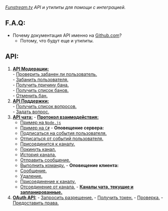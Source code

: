 *[Funstream.tv](http://funstream.tv) API и утилиты для помощи с интеграцией.*

F.A.Q:
------------------
  - Почему документация API именно на [Github.com](https://github.com/)?
    - Потому, что будут еще и утилиты.

API:
------------------
  1. [**API Модерации:**](moderation/README.md)  
    - [Проверить забанен ли пользователь.](moderation/check/README.md#Проверить-забанен-ли-пользователь)  
    - [Забанить пользователя.](moderation/accuse/README.md#Забанить-пользователя)  
    - [Получить причину бана.](moderation/reasons/README.md#Получить-причину-бана)  
    - [Получить список банов.](moderation/list/README.md#Получить-список-банов)  
    - [Отменить бан.](moderation/undo/README.md#Отменить-бан)  
  2. [**API Поддержки:**](support/README.md)  
    - [Получить список вопросов.](support/list/README.md#Получить-список-вопросов)  
    - [Задать вопрос.](support/ask/README.md#Задать-вопрос)  
  3. [**API чата:**](chat/README.md)
    - [**Протокол взаимодействия:**](chat/protocol.md#Протокол-взаимодействия)  
      - [Пример на `Node.js`](chat/example/Node.js)
      - [Пример на `C#`](chat/example/CSharp.cs)
    - **Оповещение сервера:**
      - [Подписаться на события пользователя.](chat/login/README.md#Подписаться-на-события-пользователя)
      - [Отписаться от событий пользователя.](chat/logout/README.md#Отписаться-от-событий-пользователя)
      - [Присоединится к каналу.](chat/join/README.md#Присоединится-к-каналу)
      - [Покинуть канал.](chat/leave/README.md#Покинуть-канал)
      - [История канала.](chat/history/README.md#История-канала)
      - [Отправить сообщение.](chat/publish/README.md#Отправить-сообщение)
      - [Выполнить команду.](chat/command/README.md#Выполнить-команду)
    - **Оповещение клиента:**
      - [Сообщение.](chat/message/README.md#Сообщение) 
      - [Удаление.](chat/message/remove/README.md#Удаление)
      - [Присоединение к каналу.](chat/user/join/README.md#Присоединение-к-каналу)  
      - [Отсоединение от канала.](chat/user/leave/README.md#Отсоединение-от-канала)
    - [**Каналы чата, текущие и запланированные.**](chat/channels.md) 
  4. [**OAuth API:**](oauth/README.md)
    - [Запросить разрешение.](oauth/request/README.md#Запросить-разрешение)
    - [Получить токен.](oauth/exchange/README.md#Получить-токен)
    - [Проверка.](oauth/check/README.md#Проверка)
    - [Предоставить права.](oauth/grant/README.md#Предоставить-права)

